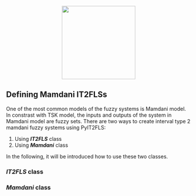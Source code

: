 <p align="center"><img src="https://raw.githubusercontent.com/Haghrah/PyIT2FLS/master/PyIT2FLS_icon.png" width="200"/></p>

## Defining Mamdani IT2FLSs
One of the most common models of the fuzzy systems is Mamdani model. In constrast with TSK model, the inputs and outputs of the system in Mamdani model are fuzzy sets. There are two ways to create interval type 2 mamdani fuzzy systems using PyIT2FLS:

1. Using **_IT2FLS_** class
2. Using **_Mamdani_** class

In the following, it will be introduced how to use these two classes.

### **_IT2FLS_** class


### **_Mamdani_** class




